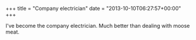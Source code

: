 +++
title = "Company electrician"
date = "2013-10-10T06:27:57+00:00"
+++

I've become the company electrician. Much better than dealing with moose meat.
			